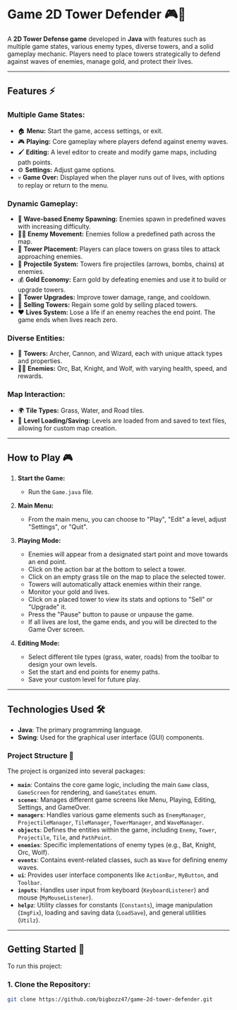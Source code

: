 # Game 2D Tower Defender 🎮🏰

A **2D Tower Defense game** developed in **Java** with features such as multiple game states, various enemy types, diverse towers, and a solid gameplay mechanic. Players need to place towers strategically to defend against waves of enemies, manage gold, and protect their lives. 


---

## Features ⚡

### **Multiple Game States:**
- 🏠 **Menu:** Start the game, access settings, or exit.
- 🎮 **Playing:** Core gameplay where players defend against enemy waves.
- 🖌 **Editing:** A level editor to create and modify game maps, including path points.
- ⚙️ **Settings:** Adjust game options.
- 💀 **Game Over:** Displayed when the player runs out of lives, with options to replay or return to the menu.

### **Dynamic Gameplay:**
- 🌊 **Wave-based Enemy Spawning:** Enemies spawn in predefined waves with increasing difficulty.
- 🚶‍♂️ **Enemy Movement:** Enemies follow a predefined path across the map.
- 🏰 **Tower Placement:** Players can place towers on grass tiles to attack approaching enemies.
- 🎯 **Projectile System:** Towers fire projectiles (arrows, bombs, chains) at enemies.
- 💰 **Gold Economy:** Earn gold by defeating enemies and use it to build or upgrade towers.
- 🔧 **Tower Upgrades:** Improve tower damage, range, and cooldown.
- 💸 **Selling Towers:** Regain some gold by selling placed towers.
- ❤️ **Lives System:** Lose a life if an enemy reaches the end point. The game ends when lives reach zero.

### **Diverse Entities:**
- 🏹 **Towers:** Archer, Cannon, and Wizard, each with unique attack types and properties.
- 🧟‍♂️ **Enemies:** Orc, Bat, Knight, and Wolf, with varying health, speed, and rewards.

### **Map Interaction:**
- 🌍 **Tile Types:** Grass, Water, and Road tiles.
- 💾 **Level Loading/Saving:** Levels are loaded from and saved to text files, allowing for custom map creation.

---

## How to Play 🎮

1. **Start the Game:**
    - Run the `Game.java` file.

2. **Main Menu:**
    - From the main menu, you can choose to "Play", "Edit" a level, adjust "Settings", or "Quit".

3. **Playing Mode:**
    - Enemies will appear from a designated start point and move towards an end point.
    - Click on the action bar at the bottom to select a tower.
    - Click on an empty grass tile on the map to place the selected tower.
    - Towers will automatically attack enemies within their range.
    - Monitor your gold and lives.
    - Click on a placed tower to view its stats and options to "Sell" or "Upgrade" it.
    - Press the "Pause" button to pause or unpause the game.
    - If all lives are lost, the game ends, and you will be directed to the Game Over screen.

4. **Editing Mode:**
    - Select different tile types (grass, water, roads) from the toolbar to design your own levels.
    - Set the start and end points for enemy paths.
    - Save your custom level for future play.

---

## Technologies Used 🛠️

- **Java**: The primary programming language.
- **Swing**: Used for the graphical user interface (GUI) components.
  
### Project Structure 🔧
The project is organized into several packages:
- **`main`**: Contains the core game logic, including the main `Game` class, `GameScreen` for rendering, and `GameStates` enum.
- **`scenes`**: Manages different game screens like Menu, Playing, Editing, Settings, and GameOver.
- **`managers`**: Handles various game elements such as `EnemyManager`, `ProjectileManager`, `TileManager`, `TowerManager`, and `WaveManager`.
- **`objects`**: Defines the entities within the game, including `Enemy`, `Tower`, `Projectile`, `Tile`, and `PathPoint`.
- **`enemies`**: Specific implementations of enemy types (e.g., Bat, Knight, Orc, Wolf).
- **`events`**: Contains event-related classes, such as `Wave` for defining enemy waves.
- **`ui`**: Provides user interface components like `ActionBar`, `MyButton`, and `Toolbar`.
- **`inputs`**: Handles user input from keyboard (`KeyboardListener`) and mouse (`MyMouseListener`).
- **`helpz`**: Utility classes for constants (`Constants`), image manipulation (`ImgFix`), loading and saving data (`LoadSave`), and general utilities (`Utilz`).

---

## Getting Started 🚀

To run this project:

### 1. **Clone the Repository:**
```bash
git clone https://github.com/bigbozz47/game-2d-tower-defender.git
